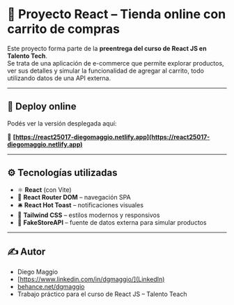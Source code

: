 # 🛒 Proyecto React – Tienda online con carrito de compras

Este proyecto forma parte de la **preentrega del curso de React JS en Talento Tech**.  
Se trata de una aplicación de e-commerce que permite explorar productos, ver sus detalles y simular la funcionalidad de agregar al carrito, todo utilizando datos de una API externa.

---

## 🚀 Deploy online

Podés ver la versión desplegada aquí:

🔗 **[https://react25017-diegomaggio.netlify.app](https://react25017-diegomaggio.netlify.app)**

---

## ⚙️ Tecnologías utilizadas

- ⚛️ **React** (con Vite)
- 🧭 **React Router DOM** – navegación SPA
- 🛎️ **React Hot Toast** – notificaciones visuales
- 🎨 **Tailwind CSS** – estilos modernos y responsivos
- 🧪 **FakeStoreAPI** – fuente de datos externa para simular productos

---

## ✍️ Autor

- Diego Maggio
- [https://www.linkedin.com/in/dgmaggio/](LinkedIn)
- [behance.net/dgmaggio](Behance)
- Trabajo práctico para el curso de React JS – Talento Teach